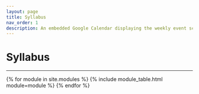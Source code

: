 ```yaml
---
layout: page
title: Syllabus
nav_order: 1
description: An embedded Google Calendar displaying the weekly event schedule.
---
```


# Syllabus

<!-- {% for module in site.modules %}
{{ module }}
{% endfor %} -->

---

<!-- Course materials are defined in the `_modules` directory. Each module is rendered here according to their filename.

Modules are rendered according to the layout file defined in `_layouts/module.html`. Edit the HTML to modify the layout.
 -->
<!-- ## Table Calendar

We can also render modules as HTML tables. Modify `_includes/module_table.html` to make changes. -->

{% for module in site.modules %}
{% include module_table.html module=module %}
{% endfor %}
